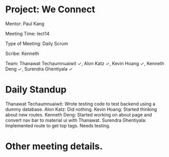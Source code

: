 # Project: We Connect
Mentor: Paul Kang

Meeting Time: lect14

Type of Meeting: Daily Scrum

Scribe: Kenneth

Team: Thanawat Techaumnuaiwit ✓, Alon Katz ✓, Kevin Hoang ✓, Kenneth Deng ✓, Surendra Ghentiyala ✓

# Daily Standup
Thanawat Techaumnuaiwit: Wrote testing code to test backend using a dummy database.
Alon Katz: Did nothing.
Kevin Hoang: Started thinking about new routes.
Kenneth Deng: Started working on about page and convert nav bar to material ui with Thanawat. 
Surendra Ghentiyala: Implemented route to get top tags. Needs testing.

# Other meeting details.
